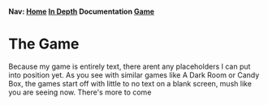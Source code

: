 #### Nav: [Home](http://people.rit.edu/lrm4475/230/project1/index.html) [In Depth](https://people.rit.edu/lrm4475/230/project1/proposal.html) Documentation [Game](https://people.rit.edu/lrm4475/230/project1/project.html)

# The Game
Because my game is entirely text, there arent any placeholders I can put into position yet. As you see with similar games like A Dark Room or Candy Box, the games start off with little to no text on a blank screen, mush like you are seeing now. There's more to come
